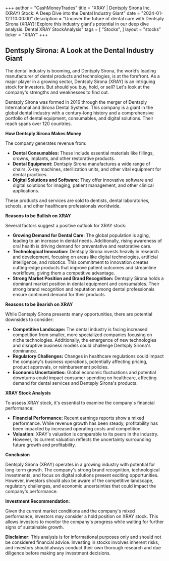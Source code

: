 +++
author = "CashMoneyTrades"
title = "XRAY |  Dentsply Sirona Inc. (XRAY) Stock: A Deep Dive into the Dental Industry Giant"
date = "2024-01-12T10:00:00"
description = "Uncover the future of dental care with Dentsply Sirona (XRAY)! Explore this industry giant's potential in our deep dive analysis. Dental XRAY StockAnalysis"
tags = [
"Stocks",
]
layout = "stocks"
ticker = "XRAY"
+++
        


## Dentsply Sirona: A Look at the Dental Industry Giant

The dental industry is booming, and Dentsply Sirona, the world’s leading manufacturer of dental products and technologies, is at the forefront.  As a major player in a growing sector, Dentsply Sirona (XRAY) is an intriguing stock for investors.  But should you buy, hold, or sell?  Let's look at the company's strengths and weaknesses to find out.

Dentsply Sirona was formed in 2016 through the merger of Dentsply International and Sirona Dental Systems. This company is a giant in the global dental industry with a century-long history and a comprehensive portfolio of dental equipment, consumables, and digital solutions.  Their reach spans over 120 countries.

**How Dentsply Sirona Makes Money**

The company generates revenue from:

* **Dental Consumables:**  These include essential materials like fillings, crowns, implants, and other restorative products.
* **Dental Equipment:** Dentsply Sirona manufactures a wide range of chairs, X-ray machines, sterilization units, and other vital equipment for dental practices.
* **Digital Solutions and Software:** They offer innovative software and digital solutions for imaging, patient management, and other clinical applications.

These products and services are sold to dentists, dental laboratories, schools, and other healthcare professionals worldwide.

**Reasons to be Bullish on XRAY**

Several factors suggest a positive outlook for XRAY stock:

* **Growing Demand for Dental Care:** The global population is aging, leading to an increase in dental needs.  Additionally, rising awareness of oral health is driving demand for preventative and restorative care.
* **Technological Innovation:**  Dentsply Sirona invests heavily in research and development, focusing on areas like digital technologies, artificial intelligence, and robotics.  This commitment to innovation creates cutting-edge products that improve patient outcomes and streamline workflows, giving them a competitive advantage.
* **Strong Market Position and Brand Recognition:** Dentsply Sirona holds a dominant market position in dental equipment and consumables.  Their strong brand recognition and reputation among dental professionals ensure continued demand for their products.

**Reasons to be Bearish on XRAY**

While Dentsply Sirona presents many opportunities, there are potential downsides to consider:

* **Competitive Landscape:** The dental industry is facing increased competition from smaller, more specialized companies focusing on niche technologies.  Additionally, the emergence of new technologies and disruptive business models could challenge Dentsply Sirona's dominance.
* **Regulatory Challenges:** Changes in healthcare regulations could impact the company's business operations, potentially affecting pricing, product approvals, or reimbursement policies.
* **Economic Uncertainties:** Global economic fluctuations and potential downturns could impact consumer spending on healthcare, affecting demand for dental services and Dentsply Sirona's products.

**XRAY Stock Analysis**

To assess XRAY stock, it's essential to examine the company's financial performance:

* **Financial Performance:** Recent earnings reports show a mixed performance.  While revenue growth has been steady, profitability has been impacted by increased operating costs and competition.
* **Valuation:** XRAY's valuation is comparable to its peers in the industry.  However, its current valuation reflects the uncertainty surrounding future growth and profitability.

**Conclusion**

Dentsply Sirona (XRAY) operates in a growing industry with potential for long-term growth. The company's strong brand recognition, technological investments, and focus on digital solutions present exciting opportunities.  However, investors should also be aware of the competitive landscape, regulatory challenges, and economic uncertainties that could impact the company's performance.

**Investment Recommendation:** 

Given the current market conditions and the company's mixed performance, investors may consider a hold position on XRAY stock.  This allows investors to monitor the company's progress while waiting for further signs of sustainable growth.

**Disclaimer:** This analysis is for informational purposes only and should not be considered financial advice. Investing in stocks involves inherent risks, and investors should always conduct their own thorough research and due diligence before making any investment decisions. 

        
